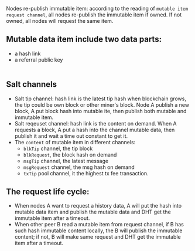 Nodes re-publish immutable item:  according to the reading of `mutable item request channel`, all nodes re-publish the immutable item if owned. If not owned, all nodes will request the same item.  

## Mutable data item include two data parts:
* a hash link
* a referral public key <br> <br>
## Salt channels
* Salt tip channel: hash link is the latest tip hash when blockchain grows, the tip could be own block or other miner's block. Node A publish a new block, A put block hash into mutable ite, then publish both mutable and immutable item. 
* Salt reqeuset channel: hash link is the content on demand. When A requests a block, A put a hash into the channel mutable data, then publish it and wait a time out constant to get it.
* The `content` of mutable item in different channels: 
    * `blkTip` channel, the tip block 
    * `blkRequest`, the block hash on demand
    * `msgTip` channel, the latest message 
    * `msgRequest` channel, the msg hash on demand
    * `txTip` pool channel, it the highest tx fee transaction. 
## The request life cycle: 
* When nodes A want to request a history data, A will put the hash into mutable data item and publish the mutable data and DHT get the immutable item after a timeout.
* When other peer B read a mutable item from request channel, if B has such hash immutable content locally, the B will publish the immutable content; if not, B will make same request and DHT get the immutable item after a timeout. <br><br>


